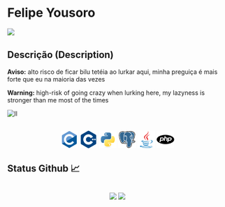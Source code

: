 # Felipe Yousoro

![](https://komarev.com/ghpvc/?username=felipeyousoro&color=blue)

## Descrição (Description)

**Aviso:** alto risco de ficar bilu tetéia ao lurkar aqui, minha preguiça é mais forte que eu na maioria das vezes

**Warning:** high-risk of going crazy when lurking here, my lazyness is stronger than me most of the times

![ll](https://github.com/felipeyousoro/felipeyousoro/assets/42080804/52492045-63f6-4e28-8fa1-fa90672833ac)

<div align="center" style="display: inline_block"><br>
  <img src="https://raw.githubusercontent.com/devicons/devicon/master/icons/c/c-original.svg" width="40" height="40"/>
  <img src="https://raw.githubusercontent.com/devicons/devicon/master/icons/cplusplus/cplusplus-plain.svg" width="40" height="40"/>
  <img src="https://raw.githubusercontent.com/devicons/devicon/master/icons/python/python-original.svg" width="40" height="40"/>
  <img src="https://raw.githubusercontent.com/devicons/devicon/master/icons/postgresql/postgresql-original.svg" width="40" height="40"/>
  <img src="https://raw.githubusercontent.com/devicons/devicon/master/icons/java/java-original.svg" width="40" height="40"/>
  <img src="https://raw.githubusercontent.com/devicons/devicon/master/icons/php/php-plain.svg" width="40" height="40"/>
</div>
  
## Status Github 📈

<div align="center" style="display: inline_block"><br>
  <img src="https://github-readme-stats-sigma-five.vercel.app/api?username=felipeyousoro"/>
  <img src="https://github-readme-stats-sigma-five.vercel.app/api/top-langs/?username=felipeyousoro&layout=donut&theme=highcontrast&hide_border=true&langs_count=8&hide=jupyter%20notebook"/>
</div>
  
